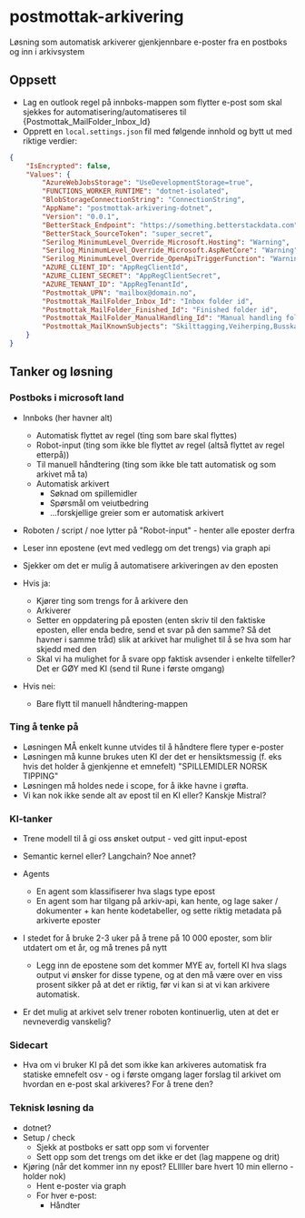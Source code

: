 # postmottak-arkivering
Løsning som automatisk arkiverer gjenkjennbare e-poster fra en postboks og inn i arkivsystem

## Oppsett
- Lag en outlook regel på innboks-mappen som flytter e-post som skal sjekkes for automatisering/automatiseres til {Postmottak_MailFolder_Inbox_Id}
- Opprett en `local.settings.json` fil med følgende innhold og bytt ut med riktige verdier:
```json
{
    "IsEncrypted": false,
    "Values": {
        "AzureWebJobsStorage": "UseDevelopmentStorage=true",
        "FUNCTIONS_WORKER_RUNTIME": "dotnet-isolated",
        "BlobStorageConnectionString": "ConnectionString",
        "AppName": "postmottak-arkivering-dotnet",
        "Version": "0.0.1",
        "BetterStack_Endpoint": "https://something.betterstackdata.com",
        "BetterStack_SourceToken": "super_secret",
        "Serilog_MinimumLevel_Override_Microsoft.Hosting": "Warning",
        "Serilog_MinimumLevel_Override_Microsoft.AspNetCore": "Warning",
        "Serilog_MinimumLevel_Override_OpenApiTriggerFunction": "Warning",
        "AZURE_CLIENT_ID": "AppRegClientId",
        "AZURE_CLIENT_SECRET": "AppRegClientSecret",
        "AZURE_TENANT_ID": "AppRegTenantId",
        "Postmottak_UPN": "mailbox@domain.no",
        "Postmottak_MailFolder_Inbox_Id": "Inbox folder id",
        "Postmottak_MailFolder_Finished_Id": "Finished folder id",
        "Postmottak_MailFolder_ManualHandling_Id": "Manual handling folder id",
        "Postmottak_MailKnownSubjects": "Skilttagging,Veiherping,Busskapring"
    }
}
```

## Tanker og løsning

### Postboks i microsoft land
- Innboks (her havner alt)
    - Automatisk flyttet av regel (ting som bare skal flyttes)
    - Robot-input (ting som ikke ble flyttet av regel (altså flyttet av regel etterpå))
    - Til manuell håndtering (ting som ikke ble tatt automatisk og som arkivet må ta)
    - Automatisk arkivert
        - Søknad om spillemidler
        - Spørsmål om veiutbedring
        - ...forskjellige greier som er automatisk arkivert

- Roboten / script / noe lytter på "Robot-input" - henter alle eposter derfra
- Leser inn epostene (evt med vedlegg om det trengs) via graph api
- Sjekker om det er mulig å automatisere arkiveringen av den eposten
- Hvis ja:
    - Kjører ting som trengs for å arkivere den
    - Arkiverer
    - Setter en oppdatering på eposten (enten skriv til den faktiske eposten, eller enda bedre, send et svar på den samme? Så det havner i samme tråd) slik at arkivet har mulighet til å se hva som har skjedd med den
    - Skal vi ha mulighet for å svare opp faktisk avsender i enkelte tilfeller? Det er GØY med KI (send til Rune i første omgang)
- Hvis nei:
    - Bare flytt til manuell håndtering-mappen

### Ting å tenke på
- Løsningen MÅ enkelt kunne utvides til å håndtere flere typer e-poster
- Løsningen må kunne brukes uten KI der det er hensiktsmessig (f. eks hvis det holder å gjenkjenne et emnefelt) "SPILLEMIDLER NORSK TIPPING"
- Løsningen må holdes nede i scope, for å ikke havne i grøfta.
- Vi kan nok ikke sende alt av epost til en KI eller? Kanskje Mistral?

### KI-tanker
- Trene modell til å gi oss ønsket output - ved gitt input-epost
- Semantic kernel eller? Langchain? Noe annet?

- Agents
    - En agent som klassifiserer hva slags type epost
    - En agent som har tilgang på arkiv-api, kan hente, og lage saker / dokumenter + kan hente kodetabeller, og sette riktig metadata på arkiverte eposter

- I stedet for å bruke 2-3 uker på å trene på 10 000 eposter, som blir utdatert om et år, og må trenes på nytt
    - Legg inn de epostene som det kommer MYE av, fortell KI hva slags output vi ønsker for disse typene, og at den må være over en viss prosent sikker på at det er riktig, før vi kan si at vi kan arkivere automatisk.

- Er det mulig at arkivet selv trener roboten kontinuerlig, uten at det er nevneverdig vanskelig?


### Sidecart
- Hva om vi bruker KI på det som ikke kan arkiveres automatisk fra statiske emnefelt osv - og i første omgang lager forslag til arkivet om hvordan en e-post skal arkiveres? For å trene den?

### Teknisk løsning da
- dotnet?
- Setup / check
    - Sjekk at postboks er satt opp som vi forventer
    - Sett opp som det trengs om det ikke er det (lag mappene og drit)
- Kjøring (når det kommer inn ny epost? ELllller bare hvert 10 min ellerno - holder nok)
    - Hent e-poster via graph
    - For hver e-post:
        - Håndter